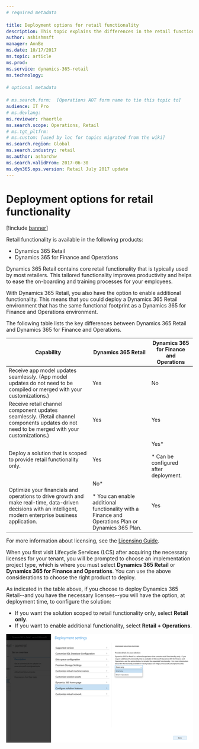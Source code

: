 ```yaml
---
# required metadata

title: Deployment options for retail functionality
description: This topic explains the differences in the retail functionality between Dynamics 365 Retail and Dynamics 365 for Finance and Operations.
author: ashishmsft 
manager: AnnBe
ms.date: 10/17/2017
ms.topic: article
ms.prod: 
ms.service: dynamics-365-retail
ms.technology: 

# optional metadata

# ms.search.form:  [Operations AOT form name to tie this topic to]
audience: IT Pro
# ms.devlang: 
ms.reviewer: rhaertle
ms.search.scope: Operations, Retail 
# ms.tgt_pltfrm: 
# ms.custom: [used by loc for topics migrated from the wiki]
ms.search.region: Global
ms.search.industry: retail
ms.author: asharchw
ms.search.validFrom: 2017-06-30 
ms.dyn365.ops.version: Retail July 2017 update 
---
```


# Deployment options for retail functionality

[!include [banner](../../includes/banner.md)]

Retail functionality is available in the following products:
 
- Dynamics 365 Retail
- Dynamics 365 for Finance and Operations
 
Dynamics 365 Retail contains core retail functionality that is typically used by most retailers. This tailored functionality improves productivity and helps to ease the on-boarding and training processes for your employees. 

With Dynamics 365 Retail, you also have the option to enable additional functionality. This means that you could deploy a Dynamics 365 Retail environment that has the same functional footprint as a Dynamics 365 for Finance and Operations environment.
 
The following table lists the key differences between Dynamics 365 Retail and Dynamics 365 for Finance and Operations.

| Capability   |  Dynamics 365 Retail   |  Dynamics 365 for Finance and Operations  |
|--------------|----------------------------|-------------------------------------------|
|Receive app model updates seamlessly. (App model updates do not need to be compiled or merged with your customizations.) | Yes | No|
|Receive retail channel component updates seamlessly. (Retail channel components updates do not need to be merged with your customizations.) | Yes | Yes |
|Deploy a solution that is scoped to provide retail functionality only. | Yes  | Yes*<br><br>\* Can be configured after deployment.  |
|Optimize your financials and operations to drive growth and make real-time, data-driven decisions with an intelligent, modern enterprise business application.| No*<br><br>\* You can enable additional functionality with a Finance and Operations Plan or Dynamics 365 Plan. | Yes |

For more information about licensing, see the [Licensing Guide](https://go.microsoft.com/fwlink/?LinkId=866544&clcid=0x409).

When you first visit Lifecycle Services (LCS) after acquiring the necessary licenses for your tenant, you will be prompted to choose an implementation project type, which is where you must select **Dynamics 365 Retail** or **Dynamics 365 for Finance and Operations**. You can use the above considerations to choose the right product to deploy.
 
As indicated in the table above, if you choose to deploy Dynamics 365 Retail--and you have the necessary licenses--you will have the option, at deployment time, to configure the solution: 

- If you want the solution scoped to retail functionality only, select **Retail only**. 
- If you want to enable additional functionality, select **Retail + Operations**.
 
![Deployment settings](media/Deployment-settings.png)

